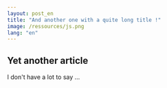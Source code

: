 ```yaml
---
layout: post_en
title: "And another one with a quite long title !"
image: /ressources/js.png
lang: "en"
---
```


## Yet another article

I don't have a lot to say ...